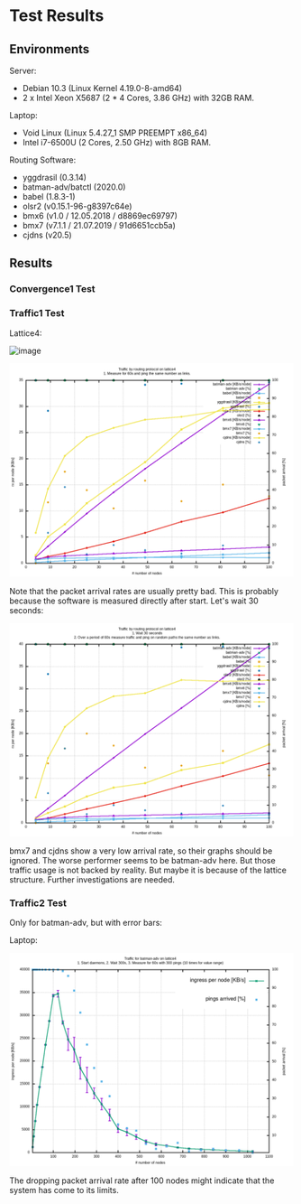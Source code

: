 # Test Results

## Environments

Server:

* Debian 10.3 (Linux Kernel 4.19.0-8-amd64)
* 2 x Intel Xeon X5687 (2 * 4 Cores, 3.86 GHz) with 32GB RAM.

Laptop:

* Void Linux (Linux 5.4.27_1 SMP PREEMPT x86_64)
* Intel i7-6500U (2 Cores, 2.50 GHz) with 8GB RAM.

Routing Software:

* yggdrasil (0.3.14)
* batman-adv/batctl (2020.0)
* babel (1.8.3-1)
* olsr2 (v0.15.1-96-g8397c64e)
* bmx6 (v1.0 / 12.05.2018 / d8869ec69797)
* bmx7 (v7.1.1 / 21.07.2019 / 91d6651ccb5a)
* cjdns (v20.5)

## Results

### Convergence1 Test

### Traffic1 Test

Lattice4:

![image](traffic1-lattice4_server.png)

![image](laptop/traffic1/1_traffic1-lattice4.png)


Note that the packet arrival rates are usually pretty bad. This is probably because the software is measured directly after start. Let's wait 30 seconds:

![image](laptop/traffic1/2_traffic1-lattice4.png)

bmx7 and cjdns show a very low arrival rate, so their graphs should be ignored. The worse performer seems to be batman-adv here. But those traffic usage is not backed by reality. But maybe it is because of the lattice structure. Further investigations are needed.

### Traffic2 Test

Only for batman-adv, but with error bars:

Laptop:

![image](laptop/traffic2/1_traffic2-batman-adv-lattice4.png)

The dropping packet arrival rate after 100 nodes might indicate that the system has come to its limits.
